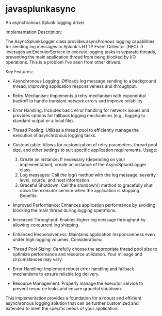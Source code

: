 # javasplunkasync
An asynchronous Splunk logging driver

Implementation Description:

The AsyncSplunkLogger class provides asynchronous logging capabilities for sending log messages to Splunk's HTTP Event Collector (HEC). It leverages an ExecutorService to execute logging tasks in separate threads, preventing the main application thread from being blocked by I/O operations.  This is a problem I've seen from other drivers. 

Key Features:

- Asynchronous Logging: Offloads log message sending to a background thread, improving application responsiveness and throughput.
- Retry Mechanism: Implements a retry mechanism with exponential backoff to handle transient network errors and improve reliability.
- Error Handling: Includes basic error handling for network issues and provides options for fallback logging mechanisms (e.g., logging to standard output or a local file).
- Thread Pooling: Utilizes a thread pool to efficiently manage the execution of asynchronous logging tasks.
- Customizable: Allows for customization of retry parameters, thread pool size, and other settings to suit specific application requirements.
Usage:

  1. Create an instance: If necessary (depending on your implementation), create an instance of the AsyncSplunkLogger class.
  2. Log messages: Call the log() method with the log message, severity level, source, and host information.
  3. Graceful Shutdown: Call the shutdown() method to gracefully shut down the executor service when the application is stopping.
Benefits:

- Improved Performance: Enhances application performance by avoiding blocking the main thread during logging operations.
- Increased Throughput: Enables higher log message throughput by allowing concurrent log shipping.
- Enhanced Responsiveness: Maintains application responsiveness even under high logging volumes.
Considerations:

- Thread Pool Sizing: Carefully choose the appropriate thread pool size to optimize performance and resource utilization.  Your mileage and circumstances may vary.  
- Error Handling: Implement robust error handling and fallback mechanisms to ensure reliable log delivery.
- Resource Management: Properly manage the executor service to prevent resource leaks and ensure graceful shutdown.

This implementation provides a foundation for a robust and efficient asynchronous logging solution that can be further customized and extended to meet the specific needs of your application.
